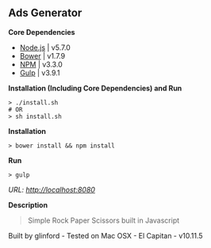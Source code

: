 ## Ads Generator ##

**Core Dependencies**

 - [Node.js](https://nodejs.org/en/download/) | v5.7.0
 - [Bower](https://bower.io/#install-bower) | v1.7.9
 - [NPM](https://docs.npmjs.com/getting-started/installing-node) | v3.3.0
 - [Gulp](https://github.com/gulpjs/gulp/blob/master/docs/getting-started.md) | v3.9.1

**Installation (Including Core Dependencies) and Run**

```shell
> ./install.sh 
# OR
> sh install.sh
```

**Installation**

```shell
> bower install && npm install
```

**Run**
```shell
> gulp
```
*URL: [http://localhost:8080](http://localhost:8080)*

**Description**

> Simple Rock Paper Scissors built in Javascript

Built by glinford -  Tested on Mac OSX - El Capitan - v10.11.5
